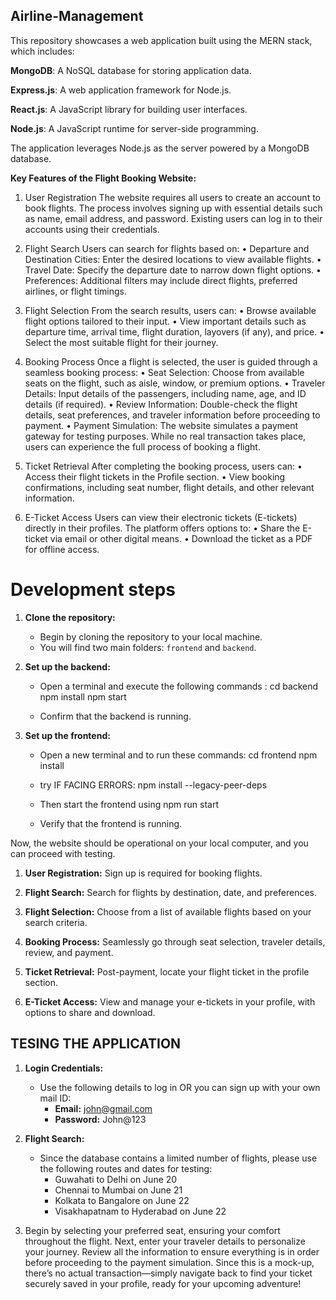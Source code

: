 ##  Airline-Management


This repository showcases a web application built using the MERN stack, which includes:

**MongoDB**: A NoSQL database for storing application data.

**Express.js**: A web application framework for Node.js.

**React.js**: A JavaScript library for building user interfaces.

**Node.js**: A JavaScript runtime for server-side programming.

The application leverages Node.js as the server powered by a MongoDB database. 

**Key Features of the Flight Booking Website:**

1) User Registration
The website requires all users to create an account to book flights. The process involves signing up with essential details such as name, email address, and password. Existing users can log in to their accounts using their credentials.

2) Flight Search
  Users can search for flights based on:
    • Departure and Destination Cities: Enter the desired locations to view available flights.
    • Travel Date: Specify the departure date to narrow down flight options.
    • Preferences: Additional filters may include direct flights, preferred airlines, or flight timings.

3) Flight Selection
  From the search results, users can:
    • Browse available flight options tailored to their input.
    • View important details such as departure time, arrival time, flight duration, layovers (if any), and price.
    • Select the most suitable flight for their journey.

4) Booking Process
  Once a flight is selected, the user is guided through a seamless booking process:
    • Seat Selection: Choose from available seats on the flight, such as aisle, window, or premium options.
    • Traveler Details: Input details of the passengers, including name, age, and ID details (if required).
    • Review Information: Double-check the flight details, seat preferences, and traveler information before proceeding to payment.
    • Payment Simulation: The website simulates a payment gateway for testing purposes. While no real transaction takes place, users can experience the full process of booking a flight.

5) Ticket Retrieval
  After completing the booking process, users can:
    • Access their flight tickets in the Profile section.
    • View booking confirmations, including seat number, flight details, and other relevant information.

6) E-Ticket Access
  Users can view their electronic tickets (E-tickets) directly in their profiles.
  The platform offers options to:
    • Share the E-ticket via email or other digital means.
    • Download the ticket as a PDF for offline access.

# Development steps

1. **Clone the repository:**
   - Begin by cloning the repository to your local machine.
   - You will find two main folders: `frontend` and `backend`.

2. **Set up the backend:**
   - Open a terminal and execute the following commands :
     cd backend
     npm install
     npm start
     
   - Confirm that the backend is running.

3. **Set up the frontend:**
   - Open a new terminal and to run these commands:
     cd frontend
     npm install

   - try IF FACING ERRORS:
     npm install --legacy-peer-deps
     
   - Then start the frontend using npm run start
   - Verify that the frontend is running.

Now, the website should be operational on your local computer, and you can proceed with testing.


1. **User Registration:**         Sign up is required for booking flights.

2. **Flight Search:**             Search for flights by destination, date, and preferences.

3. **Flight Selection:**          Choose from a list of available flights based on your search criteria.

4. **Booking Process:**           Seamlessly go through seat selection, traveler details, review, and payment.

5. **Ticket Retrieval:**          Post-payment, locate your flight ticket in the profile section.

6. **E-Ticket Access:**           View and manage your e-tickets in your profile, with options to share and download.

## TESING THE APPLICATION

1. **Login Credentials:**
   - Use the following details to log in OR you can sign up with your own mail ID:
     - **Email:** john@gmail.com
     - **Password:** John@123

2. **Flight Search:**
   - Since the database contains a limited number of flights, please use the following routes and dates for testing:
     - Guwahati to Delhi on June 20
     - Chennai to Mumbai on June 21
     - Kolkata to Bangalore on June 22
     - Visakhapatnam to Hyderabad on June 22
    
3. Begin by selecting your preferred seat, ensuring your comfort throughout the flight. Next, enter your traveler details to personalize your journey. Review all the information to ensure everything is in order before proceeding to the payment simulation. Since this is a mock-up, there’s no actual transaction—simply navigate back to find your ticket securely saved in your profile, ready for your upcoming adventure!
